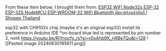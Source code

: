 From these Item below, I brought them from:
[ESP32 WiFi Node32s ESP-32 ESP-32S NodeMCU ESP-WROOM-32 WiFi Bluetooth มีของพร้อมส่งทันที | Shopee Thailand](https://shopee.co.th/product/117988183/2053436592?d_id=8397d&fbclid=IwZXh0bgNhZW0CMTAAAR3dbY4xMWhQcNM6-vyemrl-OSWZQ-kfZpo1XwXWl-nVKV-95FDX4artT6M_aem_JPHHiveqoDmI0JZCALFn0A&uls_trackid=50580io501c8&utm_content=4RniVUwz3YB3HZwJpg89sPLJtsaP)

esp32 with CH9102x chip (maybe it's an original esp32)
install its preference in Arduino IDE
*on-board blue led is represented by pin number 2, not4 
https://youtu.be/RiYnucfy_rs?si=y0xAhb9X_nRBe7Qu&t=128
![[Pasted image 20240630185611.png]]
